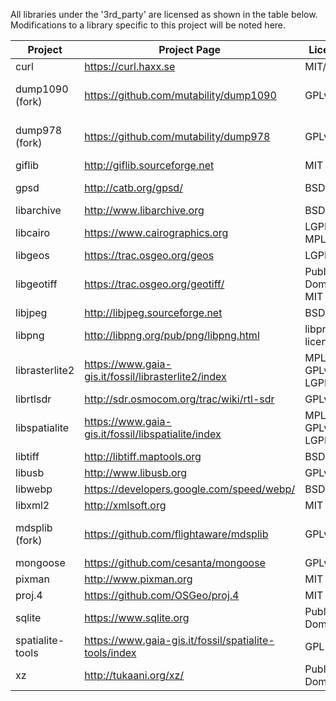 All libraries under the '3rd_party' are licensed as shown in the table below.  Modifications to a library specific to this project will be noted here.

|Project|Project Page|License|Modifications|
|-------|------------|-------|-------------|
|curl|https://curl.haxx.se|MIT/X||
|dump1090 (fork)|https://github.com/mutability/dump1090|GPLv2|Added 'MAKE_DUMP_1090_LIB' flag to allow use as a lib|
|dump978 (fork)|https://github.com/mutability/dump978|GPLv2|Added 'MAKE_DUMP_978_LIB' flag to allow use as a lib|
|giflib|http://giflib.sourceforge.net|MIT||
|gpsd|http://catb.org/gpsd/|BSD|Comment out device reset on disconnect|
|libarchive|http://www.libarchive.org|BSD||
|libcairo|https://www.cairographics.org|LGPL2.1, MPL1.1||
|libgeos|https://trac.osgeo.org/geos|LGPL||
|libgeotiff|https://trac.osgeo.org/geotiff/|Public Domain, MIT||
|libjpeg|http://libjpeg.sourceforge.net|BSD-like||
|libpng|http://libpng.org/pub/png/libpng.html|libpng license||
|librasterlite2|https://www.gaia-gis.it/fossil/librasterlite2/index|MPL 1.1, GPLv2.0, LGPLv2.1||
|librtlsdr|http://sdr.osmocom.org/trac/wiki/rtl-sdr|GPLv2||
|libspatialite|https://www.gaia-gis.it/fossil/libspatialite/index|MPL 1.1, GPLv2.0, LGPLv2.1||
|libtiff|http://libtiff.maptools.org|BSD-like||
|libusb|http://www.libusb.org|GPLv2.1||
|libwebp|https://developers.google.com/speed/webp/|BSD||
|libxml2|http://xmlsoft.org|MIT||
|mdsplib (fork)|https://github.com/flightaware/mdsplib|GPLv2.1|Removal of unused variables to silence compiler|
|mongoose|https://github.com/cesanta/mongoose|GPLv2||
|pixman|http://www.pixman.org|MIT||
|proj.4|https://github.com/OSGeo/proj.4|MIT||
|sqlite|https://www.sqlite.org|Public Domain||
|spatialite-tools|https://www.gaia-gis.it/fossil/spatialite-tools/index|GPL v3||
|xz|http://tukaani.org/xz/|Public Domain||
